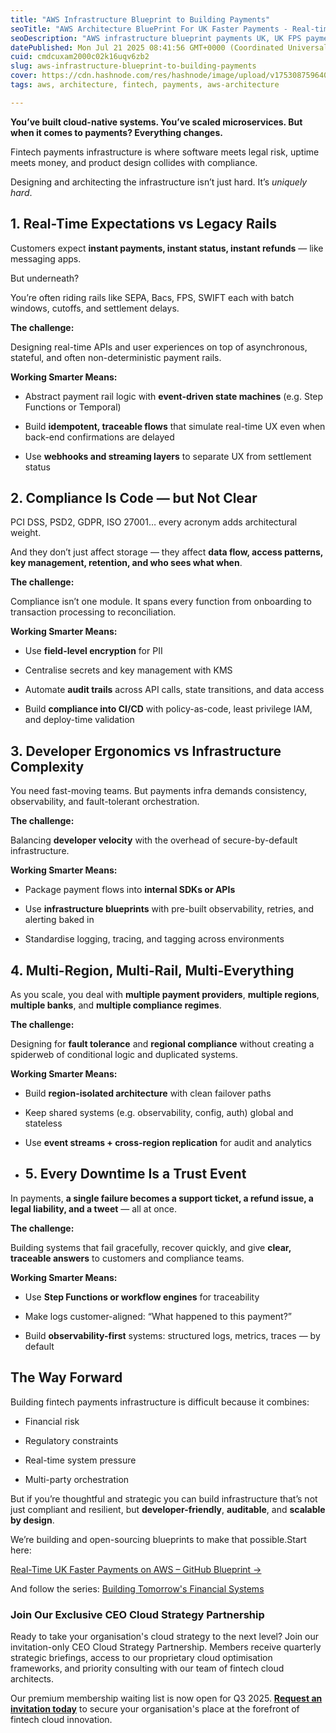 ```yaml
---
title: "AWS Infrastructure Blueprint to Building Payments"
seoTitle: "AWS Architecture BluePrint For UK Faster Payments - Real-time payments"
seoDescription: "AWS infrastructure blueprint payments UK, UK FPS payments on AWS, payments architecture, real‑time payments AWS, ISO 20022 payments AWS, AWS payment infrast"
datePublished: Mon Jul 21 2025 08:41:56 GMT+0000 (Coordinated Universal Time)
cuid: cmdcuxam2000c02k16uqv6zb2
slug: aws-infrastructure-blueprint-to-building-payments
cover: https://cdn.hashnode.com/res/hashnode/image/upload/v1753087596402/b36778f7-2e87-4bb0-9ee3-42a3d929a586.png
tags: aws, architecture, fintech, payments, aws-architecture

---
```


**You’ve built cloud-native systems. You’ve scaled microservices. But when it comes to payments? Everything changes.**

Fintech payments infrastructure is where software meets legal risk, uptime meets money, and product design collides with compliance.

Designing and architecting the infrastructure isn’t just hard. It’s *uniquely hard*.

## **1\. Real-Time Expectations vs Legacy Rails**

Customers expect **instant payments, instant status, instant refunds** — like messaging apps.

But underneath?

You’re often riding rails like SEPA, Bacs, FPS, SWIFT each with batch windows, cutoffs, and settlement delays.

**The challenge:**

Designing real-time APIs and user experiences on top of asynchronous, stateful, and often non-deterministic payment rails.

**Working Smarter Means:**

* Abstract payment rail logic with **event-driven state machines** (e.g. Step Functions or Temporal)
    
* Build **idempotent, traceable flows** that simulate real-time UX even when back-end confirmations are delayed
    
* Use **webhooks and streaming layers** to separate UX from settlement status
    

## **2\. Compliance Is Code — but Not Clear**

PCI DSS, PSD2, GDPR, ISO 27001… every acronym adds architectural weight.

And they don’t just affect storage — they affect **data flow, access patterns, key management, retention, and who sees what when**.

**The challenge:**

Compliance isn’t one module. It spans every function from onboarding to transaction processing to reconciliation.

**Working Smarter Means:**

* Use **field-level encryption** for PII
    
* Centralise secrets and key management with KMS
    
* Automate **audit trails** across API calls, state transitions, and data access
    
* Build **compliance into CI/CD** with policy-as-code, least privilege IAM, and deploy-time validation
    

## **3\. Developer Ergonomics vs Infrastructure Complexity**

You need fast-moving teams. But payments infra demands consistency, observability, and fault-tolerant orchestration.

**The challenge:**

Balancing **developer velocity** with the overhead of secure-by-default infrastructure.

**Working Smarter Means:**

* Package payment flows into **internal SDKs or APIs**
    
* Use **infrastructure blueprints** with pre-built observability, retries, and alerting baked in
    
* Standardise logging, tracing, and tagging across environments
    

## **4\. Multi-Region, Multi-Rail, Multi-Everything**

As you scale, you deal with **multiple payment providers**, **multiple regions**, **multiple banks**, and **multiple compliance regimes**.

**The challenge:**

Designing for **fault tolerance** and **regional compliance** without creating a spiderweb of conditional logic and duplicated systems.

**Working Smarter Means:**

* Build **region-isolated architecture** with clean failover paths
    
* Keep shared systems (e.g. observability, config, auth) global and stateless
    
* Use **event streams + cross-region replication** for audit and analytics
    
* ## **5\. Every Downtime Is a Trust Event**
    

In payments, **a single failure becomes a support ticket, a refund issue, a legal liability, and a tweet** — all at once.

**The challenge:**

Building systems that fail gracefully, recover quickly, and give **clear, traceable answers** to customers and compliance teams.

**Working Smarter Means:**

* Use **Step Functions or workflow engines** for traceability
    
* Make logs customer-aligned: “What happened to this payment?”
    
* Build **observability-first** systems: structured logs, metrics, traces — by default
    

## **The Way Forward**

Building fintech payments infrastructure is difficult because it combines:

* Financial risk
    
* Regulatory constraints
    
* Real-time system pressure
    
* Multi-party orchestration
    

But if you’re thoughtful and strategic you can build infrastructure that’s not just compliant and resilient, but **developer-friendly**, **auditable**, and **scalable by design**.

We’re building and open-sourcing blueprints to make that possible.Start here:

[Real-Time UK Faster Payments on AWS – GitHub Blueprint →](https://github.com/syncyourcloud/aws-payment-infrastructure-blueprint)

And follow the series: [Building Tomorrow's Financial Systems](https://architectsassemble.substack.com/p/building-real-time-payments-uk-fast)

### **Join Our Exclusive CEO Cloud Strategy Partnership**

Ready to take your organisation's cloud strategy to the next level? Join our invitation-only CEO Cloud Strategy Partnership. Members receive quarterly strategic briefings, access to our proprietary cloud optimisation frameworks, and priority consulting with our team of fintech cloud architects.

Our premium membership waiting list is now open for Q3 2025. [**Request an invitation today**](https://www.syncyourcloud.io/) to secure your organisation's place at the forefront of fintech cloud innovation.